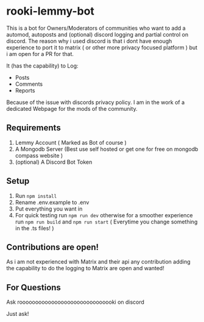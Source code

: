 # rooki-lemmy-bot

This is a bot for Owners/Moderators of communities who want to add a automod, autoposts and (optional) discord logging and partial control on discord.
The reason why i used discord is that i dont have enough experience to port it to matrix ( or other more privacy focused platform ) but i am open for a PR for that.

It (has the capability) to Log: 
- Posts
- Comments
- Reports

Because of the issue with discords privacy policy. I am in the work of a dedicated Webpage for the mods of the community.

## Requirements

1. Lemmy Account ( Marked as Bot of course )
2. A Mongodb Server (Best use self hosted or get one for free on mongodb compass website )
3. (optional) A Discord Bot Token

## Setup

1. Run `npm install`
2. Rename .env.example to .env
3. Put everything you want in
4. For quick testing run `npm run dev` otherwise for a smoother experience run `npm run build` and `npm run start` ( Everytime you change something in the .ts files! )

## Contributions are open!

As i am not experienced with Matrix and their api any contribution adding the capability to do the logging to Matrix are open and wanted!

## For Questions

Ask roooooooooooooooooooooooooooooki on discord

Just ask!


